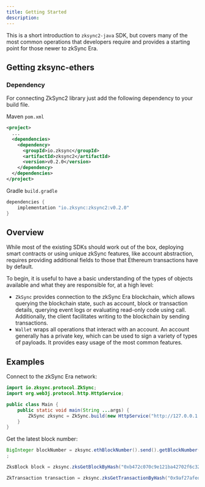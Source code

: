 ```yaml
---
title: Getting Started
description:
---
```


This is a short introduction to `zksync2-java` SDK, but covers many of the most common operations that developers
require and provides a starting point for those newer to zkSync Era.

## Getting zksync-ethers

### Dependency

For connecting ZkSync2 library just add the following dependency to your build file.

Maven `pom.xml`

```xml
<project>
  ...
  <dependencies>
    <dependency>
      <groupId>io.zksync</groupId>
      <artifactId>zksync2</artifactId>
      <version>v0.2.0</version>
    </dependency>
  </dependencies>
</project>
```

Gradle `build.gradle`

```groovy
dependencies {
    implementation "io.zksync:zksync2:v0.2.0"
}
```

## Overview

While most of the existing SDKs should work out of the box, deploying smart contracts or using unique zkSync features,
like account abstraction, requires providing additional fields to those that Ethereum transactions have by default.

To begin, it is useful to have a basic understanding of the types of objects available and what they
are responsible for, at a high level:

- `ZkSync` provides connection to the zkSync Era blockchain, which allows querying the blockchain state,
  such as account, block or transaction details, querying event logs or evaluating read-only code using call.
  Additionally, the client facilitates writing to the blockchain by sending transactions.
- `Wallet` wraps all operations that interact with an account. An account generally has a private key,
  which can be used to sign a variety of  types of payloads. It provides easy usage of the most common features.

## Examples

Connect to the zkSync Era network:

```java
import io.zksync.protocol.ZkSync;
import org.web3j.protocol.http.HttpService;

public class Main {
    public static void main(String ...args) {
        ZkSync zksync = ZkSync.build(new HttpService("http://127.0.0.1:3050"));
    }
}
```

Get the latest block number:

```java
BigInteger blockNumber = zksync.ethBlockNumber().send().getBlockNumber();
;
```

```java
ZksBlock block = zksync.zksGetBlockByHash("0xb472c070c9e121ba42702f6c322b7b266e287a4d8b5fa426ed265b105430c397", true).send().getBlock();
```

```java
ZkTransaction transaction = zksync.zksGetTransactionByHash("0x9af27afed9a4dd018c0625ea1368afb8ba08e4cfb69b3e76dfb8521c8a87ecfc").send().getResult();
```
